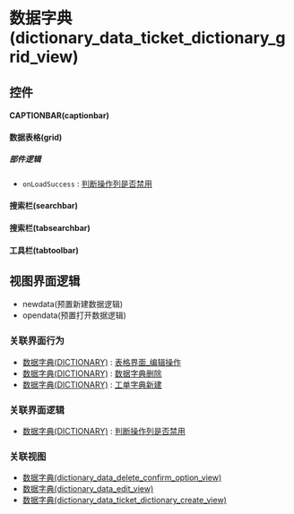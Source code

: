 # 数据字典(dictionary_data_ticket_dictionary_grid_view)  <!-- {docsify-ignore-all} -->



## 控件
#### CAPTIONBAR(captionbar)
#### 数据表格(grid)

##### 部件逻辑
* `onLoadSuccess` : [判断操作列是否禁用](module/Base/dictionary_data/uilogic/judge_column_state)
#### 搜索栏(searchbar)
#### 搜索栏(tabsearchbar)
#### 工具栏(tabtoolbar)

## 视图界面逻辑
  * newdata(预置新建数据逻辑)
  * opendata(预置打开数据逻辑)


### 关联界面行为
  * [数据字典(DICTIONARY)](module/Base/dictionary_data) : [表格界面_编辑操作](module/Base/dictionary_data#界面行为)
  * [数据字典(DICTIONARY)](module/Base/dictionary_data) : [数据字典删除](module/Base/dictionary_data#界面行为)
  * [数据字典(DICTIONARY)](module/Base/dictionary_data) : [工单字典新建](module/Base/dictionary_data#界面行为)

### 关联界面逻辑
  * [数据字典(DICTIONARY)](module/Base/dictionary_data) : [判断操作列是否禁用](module/Base/dictionary_data/uilogic/judge_column_state)

### 关联视图
  * [数据字典(dictionary_data_delete_confirm_option_view)](app/view/dictionary_data_delete_confirm_option_view)
  * [数据字典(dictionary_data_edit_view)](app/view/dictionary_data_edit_view)
  * [数据字典(dictionary_data_ticket_dictionary_create_view)](app/view/dictionary_data_ticket_dictionary_create_view)

<script>
 const { createApp } = Vue
  createApp({
    data() {
      return {

      }
    }
  }).use(ElementPlus).mount('#app')
</script>
